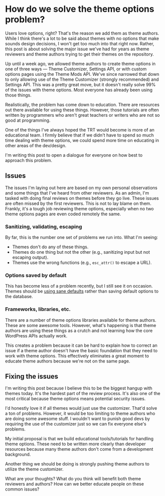 # How do we solve the theme options problem?

Users love options, right?  That's the reason we add them as theme authors.  While I think there's a lot to be said about themes with no options that make sounds design decisions, I won't get too much into that right now.  Rather, this post is about solving the major issue we've had for years as theme reviewers and theme authors trying to get their themes on the repository.

Up until a week ago, we allowed theme authors to create theme options in one of three ways &mdash; Theme Customizer, Settings API, or with custom options pages using the Theme Mods API.  We've since narrowed that down to only allowing use of the Theme Customizer (strongly recommended) and Settings API.  This was a pretty great move, but it doesn't really solve 99% of the issues with theme options.  Most everyone has already been using those things.

Realistically, the problem has come down to education.  There are resources out there available for using these things.  However, those tutorials are often written by programmers who aren't great teachers or writers who are not so good at programming.

One of the things I've always hoped the TRT would become is more of an educational team.  I firmly believe that if we didn't have to spend so much time dealing with theme options, we could spend more time on educating in other areas of the dev/design.

I'm writing this post to open a dialogue for everyone on how best to approach this problem.

## Issues

The issues I'm laying out here are based on my own personal observations and some things that I've heard from other reviewers.  As an admin, I'm tasked with doing final reviews on themes before they go live.  These issues are often missed by the first reviewers.  This is not to lay blame on them.  Frankly, it's a tough job reviewing theme options, especially when no two theme options pages are even coded remotely the same.

### Sanitizing, validating, escaping

By far, this is the number one set of problems we run into.  What I'm seeing:

<ul>
<li>Themes don't do any of these things.</li>
<li>Themes do one thing but not the other (e.g., sanitizing input but not escaping output).</li>
<li>Themes use the wrong functions (e.g., <code>esc_attr()</code> to escape a URL).</li>
</ul>

### Options saved by default

This has become less of a problem recently, but I still see it on occasion.  Themes should be <a href="https://make.wordpress.org/themes/2014/07/09/using-sane-defaults-in-themes/">using sane defaults</a> rather than saving default options to the database.

### Frameworks, libraries, etc.

There are a number of theme options libraries available for theme authors.  These are some awesome tools.  However, what's happening is that theme authors are using these things as a crutch and not learning how the core WordPress APIs actually work.

This creates a problem because it can be hard to explain how to correct an issue if a theme author doesn't have the basic foundation that they need to work with theme options.  This effectively eliminates a great moment to educate theme authors because we're not on the same page.

## Fixing the issues

I'm writing this post because I believe this to be the biggest hangup with themes today.  It's the hardest part of the review process.  It's also one of the most critical because theme options means potential security issues.

I'd honestly love it if all themes would just use the customizer.  That'd solve a ton of problems.  However, it would be too limiting to theme authors who are doing some awesome stuff.  I wouldn't want to punish good devs by requiring the use of the customizer just so we can fix everyone else's problems.

My initial proposal is that we build educational tools/tutorials for handling theme options.  These need to be written more clearly than developer resources because many theme authors don't come from a development background.

Another thing we should be doing is strongly pushing theme authors to utilize the theme customizer.

What are your thoughts?  What do you think will benefit both theme reviewers and authors?  How can we better educate people on these common issues?






